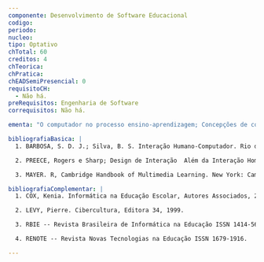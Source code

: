 ```yaml
---
componente: Desenvolvimento de Software Educacional
codigo: 
periodo: 
nucleo:
tipo: Optativo
chTotal: 60 
creditos: 4
chTeorica: 
chPratica: 
chEADSemiPresencial: 0
requisitoCH:
  - Não há.
preRequisitos: Engenharia de Software
correquisitos: Não há.

ementa: "O computador no processo ensino-aprendizagem; Concepções de conhecimento e Teorias Cognitivas. Qualidade de software (produto) e qualidade no desenvolvimento (processo). Modelos de avaliação de softwares educacionais. Etapas para o desenvolvimento de um software educacional (ciclo de vida)."

bibliografiaBasica: |
  1. BARBOSA, S. D. J.; Silva, B. S. Interação Humano-Computador. Rio de Janeiro: Elservier, 2010.

  2. PREECE, Rogers e Sharp; Design de Interação  Além da Interação Homem-computador. São Paulo: Bookman, 2005.

  3. MAYER. R, Cambridge Handbook of Multimedia Learning. New York: Cambridge University Press, 2005.

bibliografiaComplementar: |
  1. COX, Kenia. Informática na Educação Escolar, Autores Associados, 2003.

  2. LEVY, Pierre. Cibercultura, Editora 34, 1999.

  3. RBIE -- Revista Brasileira de Informática na Educação ISSN 1414-5685

  4. RENOTE -- Revista Novas Tecnologias na Educação ISSN 1679-1916.

---
```

